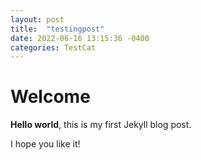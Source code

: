 ```yaml
---
layout: post
title:  "testingpost"
date: 2022-06-16 13:15:36 -0400
categories: TestCat
---
```


# Welcome

**Hello world**, this is my first Jekyll blog post.

I hope you like it!
